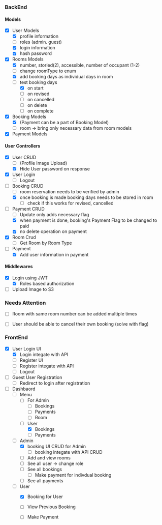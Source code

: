 ### BackEnd

#### Models
- [x] User Models
  - [x] profile information
  - [ ] roles (admin. guest)
  - [x] login information
  - [x] hash password
- [x] Rooms Models
  - [x] number, storied(2), accessible, number of occupant (1-2)
  - [ ] change roomType to enum
  - [x] add booking days as individual days in room
  - [ ] test booking days
    - [x] on start
    - [ ] on revised
    - [ ] on cancelled
    - [ ] on delete
    - [ ] on complete
- [x] Booking Models 
  - [x] (Payment can be a part of Booking Model)
  - [ ] room -> bring only necessary data from room models
- [x] Payment Models

#### User Controllers
- [x] User CRUD 
  - [ ] (Profile Image Upload)
  - [x] Hide User password on response
- [x] User Login
  - [ ] Logout
- [ ] Booking CRUD
  - [ ] room reservation needs to be verified by admin
  - [x] once booking is made booking days needs to be stored in room
    - [ ] check if this works for revised, cancelled
- [ ] Payment CRUD
  - [ ] Update only adds necessary flag
  - [x] when payment is done, booking's Payment Flag to be changed to paid
  - [x] no delete operation on payment
- [x] Room Crud
  - [ ] Get Room by Room Type
- [ ] Payment
  - [x] Add user information in payment

#### Middlewares 
- [x] Login using JWT
  - [x] Roles based authorization
- [ ] Upload Image to S3

### Needs Attention
- [ ] Room with same room number can be added multiple times
- [ ] User should be able to cancel their own booking (solve with flag)


### FrontEnd
- [x] User Login UI
  - [x] Login integate with API
  - [ ] Register UI
  - [ ] Register integate with API
  - [ ] Logout
- [ ] Guest User Registration
  - [ ] Redirect to login after registration
- [ ] Dashbaord
  - [ ] Menu
    - [ ] For Admin
      - [ ] Bookings
      - [ ] Payments
      - [ ] Room
    - [ ] User
      - [x] Bookings
      - [ ] Payments
  - [ ] Admin
    - [x] booking UI CRUD for Admin
      - [ ] booking integate with API CRUD
    - [ ] Add and view rooms
    - [ ] See all user -> change role
    - [ ] See all bookings
      - [ ] Make payment for indivdual booking  
    - [ ] See all payments
  - [ ] User
    - [x] Booking for User  
    - [ ] View Previous Booking
    - [ ] Make Payment

